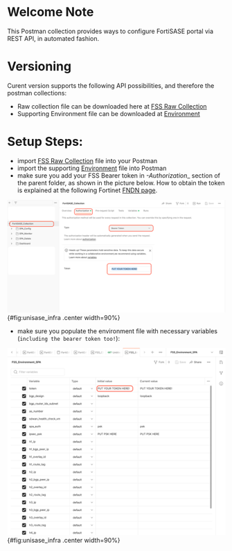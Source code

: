 # Welcome Note
This Postman collection provides ways to configure FortiSASE portal via REST API, in automated fashion. 

# Versioning 
Curent version supports the following API possibilities, and therefore the postman collections: 
- Raw collection file can be downloaded here at [FSS Raw Collection](https://raw.githubusercontent.com/fortinet-solutions-cse/fss_postman_collection/main/fss_spa.postman_collection.json) 
- Supporting Environment file can be downloaded at  [Environment](https://github.com/fortinet-solutions-cse/fss_postman_collection/blob/main/fss_spa_environment.json)

# Setup Steps: 
- import [FSS Raw Collection](https://raw.githubusercontent.com/fortinet-solutions-cse/fss_postman_collection/main/fss.postman_collection.json) file into your Postman 
- import the supporting [Environment](https://github.com/fortinet-solutions-cse/fss_postman_collection/blob/main/fss_environment.json) file into Postman 
- make sure you add your FSS Bearer token in _-Authorization__ section of the parent folder, as shown in the picture below. How to obtain the token is explained at the following Fortinet [FNDN page](https://fndn.fortinet.net/index.php?/fortiapi/2625-fortisase/2640/).

![](images/pm_authorization.png){#fig:unisase_infra .center width=90%}

- make sure you populate the environment file with necessary variables (```including the bearer token too!```): 

![](images/pm_environment_vars.png){#fig:unisase_infra .center width=90%}







